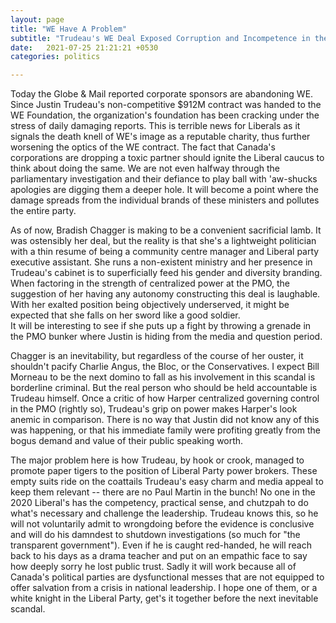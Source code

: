 ```yaml
---
layout: page
title: "WE Have A Problem"
subtitle: "Trudeau's WE Deal Exposed Corruption and Incompetence in the PMO"
date:   2021-07-25 21:21:21 +0530
categories: politics

---
```

Today the Globe & Mail reported corporate sponsors are abandoning WE.  Since Justin Trudeau's non-competitive $912M contract was handed to the WE Foundation,
the organization's foundation has been cracking under the stress of daily damaging reports. This is terrible news for Liberals as it signals the death knell
of WE's image as a reputable charity, thus further worsening the optics of the WE contract. The fact that Canada's corporations are dropping a toxic partner should 
ignite the Liberal caucus to think about doing the same. We are not even halfway through the parliamentary
investigation and their defiance to play ball with 'aw-shucks apologies are digging them a deeper hole. It will become a point where the damage spreads
from the individual brands of these ministers and pollutes the entire party.  

As of now, Bradish Chagger is making to be a convenient sacrificial lamb.  It was ostensibly her deal, but the reality is that she's a lightweight politician with a thin 
resume of being a community centre manager and Liberal party executive assistant. She runs a non-existent ministry and her presence in Trudeau's cabinet is to superficially
feed his gender and diversity branding. When factoring in the strength of centralized power at the PMO, the suggestion of her having any autonomy constructing this deal 
is laughable. With her exalted position being objectively underserved, it might be expected that she falls on her sword like a good soldier.  
It will be interesting to see if she puts up a fight by throwing a grenade in the PMO bunker where Justin is hiding from the media and question period. 

Chagger is an inevitability, but regardless of the course of her ouster, it shouldn't pacify Charlie Angus, the Bloc, or the Conservatives.
I expect Bill Morneau to be the next domino to fall as his involvement in this scandal is borderline criminal. But the real person who should be held accountable is Trudeau himself. Once a critic of how Harper centralized governing control in the PMO (rightly so), Trudeau's grip on power makes Harper's look anemic in comparison. There is no way that Justin did not know any of this was happening, or that his immediate family were profiting greatly from the bogus demand and value of their public speaking worth. 

The major problem here is how Trudeau, by hook or crook, managed to promote paper tigers to the position of Liberal Party power brokers. These empty suits ride on the coattails  Trudeau's easy charm and media appeal to keep them relevant -- there are no Paul Martin in the bunch! No one in the 2020 Liberal's has the competency, practical sense,
and chutzpah to do what's necessary and challenge the leadership.  Trudeau knows this, so he will not voluntarily admit to wrongdoing before the evidence is conclusive and will do his damndest to shutdown investigations (so much for "the transparent government"). Even if he is caught red-handed, he will reach back to his days as a drama teacher and put
on an empathic face to say how deeply sorry he lost public trust. Sadly it will work because all of Canada's political parties are dysfunctional messes that
are not equipped to offer salvation from a crisis in national leadership. I hope one of them, or a white knight in the Liberal Party, get's it together before the next inevitable scandal.
